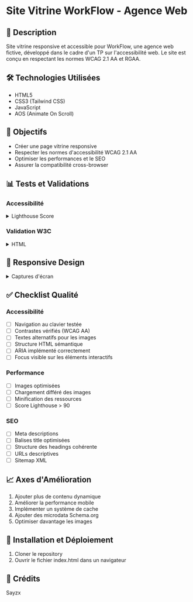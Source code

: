 # Site Vitrine WorkFlow - Agence Web

## 📝 Description
Site vitrine responsive et accessible pour WorkFlow, une agence web fictive, développé dans le cadre d'un TP sur l'accessibilité web. Le site est conçu en respectant les normes WCAG 2.1 AA et RGAA.

## 🛠 Technologies Utilisées
- HTML5
- CSS3 (Tailwind CSS)
- JavaScript
- AOS (Animate On Scroll)

## 🎯 Objectifs
- Créer une page vitrine responsive
- Respecter les normes d'accessibilité WCAG 2.1 AA
- Optimiser les performances et le SEO
- Assurer la compatibilité cross-browser

## 📊 Tests et Validations

### Accessibilité
<details>
<summary>Lighthouse Score</summary>

![Lighthouse Score](https://media.discordapp.net/attachments/1229498756265807953/1341334038211854387/image.png?ex=67b59e2b&is=67b44cab&hm=6f159fedd36ace06049a9b58e2208c51e154b4b50bc157b4b51ae5623e0d902b&=&format=webp&quality=lossless&width=395&height=325)
*Score Lighthouse*

</details>

### Validation W3C
<details>
<summary>HTML</summary>

![W3C HTML](https://media.discordapp.net/attachments/1229498756265807953/1341334196211286119/image.png?ex=67b59e51&is=67b44cd1&hm=b5fb0ccbeeb669da41a1e4613c54eb4922ad1cb273bdc7a0988e1b03349d3b06&=&format=webp&quality=lossless&width=888&height=263)
*Validation du code HTML*
</details>


## 📱 Responsive Design
<details>
<summary>Captures d'écran</summary>

![Desktop](https://media.discordapp.net/attachments/1229498756265807953/1341333319039844372/image.png?ex=67b59d80&is=67b44c00&hm=d4da03f1ac1901556e2797984c93b5ca12cca10fc8ccb8edec96c771ac21a4fe&=&format=webp&quality=lossless&width=687&height=311)
*Vue Desktop*

![Tablet](https://media.discordapp.net/attachments/1229498756265807953/1341333520370499656/image.png?ex=67b59db0&is=67b44c30&hm=d08b0d4eb829a809c01051dee6a4246469317bc5fdb4fcbb1f0d1ea31d1a89e1&=&format=webp&quality=lossless&width=352&height=437)
*Vue Tablette*

![Mobile](https://media.discordapp.net/attachments/1229498756265807953/1341333626754695168/image.png?ex=67b59dc9&is=67b44c49&hm=eb9b99001a500dcd55e065456a59ab930186151b71f3ac604a1051a250cd1ccd&=&format=webp&quality=lossless&width=208&height=437)
*Vue Mobile*
</details>

## ✅ Checklist Qualité

### Accessibilité
- [ ] Navigation au clavier testée
- [ ] Contrastes vérifiés (WCAG AA)
- [ ] Textes alternatifs pour les images
- [ ] Structure HTML sémantique
- [ ] ARIA implémenté correctement
- [ ] Focus visible sur les éléments interactifs

### Performance
- [ ] Images optimisées
- [ ] Chargement différé des images
- [ ] Minification des ressources
- [ ] Score Lighthouse > 90

### SEO
- [ ] Meta descriptions
- [ ] Balises title optimisées
- [ ] Structure des headings cohérente
- [ ] URLs descriptives
- [ ] Sitemap XML

## 📈 Axes d'Amélioration
1. Ajouter plus de contenu dynamique
2. Améliorer la performance mobile
3. Implémenter un système de cache
4. Ajouter des microdata Schema.org
5. Optimiser davantage les images

## 🚀 Installation et Déploiement

1. Cloner le repository
2. Ouvrir le fichier index.html dans un navigateur

## 📝 Crédits

Sayzx


